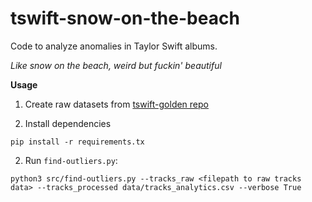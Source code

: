 # tswift-snow-on-the-beach
Code to analyze anomalies in Taylor Swift albums.

*Like snow on the beach, weird but fuckin' beautiful*

**Usage**

1. Create raw datasets from [tswift-golden repo](https://github.com/scarlettswerdlow/tswift-golden/tree/main)

2. Install dependencies

```
pip install -r requirements.tx
```

2. Run `find-outliers.py`:

```
python3 src/find-outliers.py --tracks_raw <filepath to raw tracks data> --tracks_processed data/tracks_analytics.csv --verbose True
```
